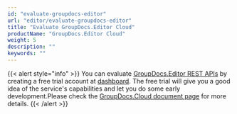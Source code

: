 ```yaml
---
id: "evaluate-groupdocs-editor"
url: "editor/evaluate-groupdocs-editor"
title: "Evaluate GroupDocs.Editor Cloud"
productName: "GroupDocs.Editor Cloud"
weight: 5
description: ""
keywords: ""
---
```


{{< alert style="info" >}}
You can evaluate [GroupDocs.Editor REST APIs](http://apireference.groupdocs.cloud/editor) by creating a free trial account at [dashboard](https://dashboard.groupdocs.cloud/#/). The free trial will give you a good idea of the service's capabilities and let you do some early development.Please check the [GroupDocs.Cloud document page](https://purchase.groupdocs.cloud/trial) for more details.
{{< /alert >}}